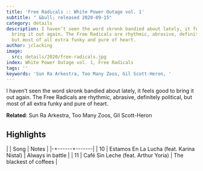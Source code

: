 ```yaml
---
title: 'Free Radicals :: White Power Outage vol. 1'
subtitle: " &bull; released 2020-09-15"
category: details
description: I haven’t seen the word skronk bandied about lately, it feels good to
  bring it out again. The Free Radicals are rhythmic, abrasive, definitely political,
  but most of all extra funky and pure of heart.
author: jclacking
image:
  src: details/2020/free-radicals.jpg
index: White Power Outage vol. 1, Free Radicals
tags: ''
keywords: 'Sun Ra Arkestra, Too Many Zoos, Gil Scott-Heron, '
---
```

I haven’t seen the word skronk bandied about lately, it feels good to bring it out again. The Free Radicals are rhythmic, abrasive, definitely political, but most of all extra funky and pure of heart.<!--more-->

**Related**: Sun Ra Arkestra, Too Many Zoos, Gil Scott-Heron

## Highlights

| | Song | Notes |
|-+------+-------|
| 10 | Estamos En La Lucha (feat. Karina Nistal) | Always in battle |
| 11 | Café Sin Leche (feat. Arthur Yoria) | The blackest of coffees |

